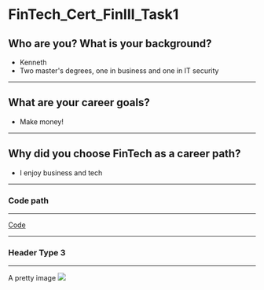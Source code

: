 # FinTech_Cert_FinIII_Task1


## Who are you? What is your background?
- Kenneth
- Two master's degrees, one in business and one in IT security

---

## What are your career goals?
- Make money!


---

## Why did you choose FinTech as a career path?
- I enjoy business and tech

---


### Code path

---

[Code](./code/)

---

### Header Type 3

---
A pretty image
![](https://cdn.pixabay.com/photo/2015/04/23/22/00/tree-736885_960_720.jpg)

